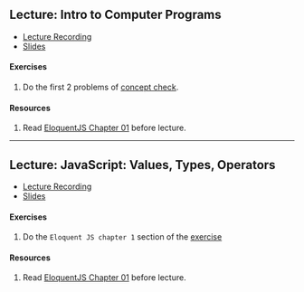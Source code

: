 ## Lecture: Intro to Computer Programs

- [Lecture Recording](https://vimeo.com/340362692/900e20232f)
- [Slides](https://docs.google.com/presentation/d/1LWza5DbgXdBjh73YMldaCnyesUnIwEEVJy4kD8xY34s/edit?usp=sharing)

#### Exercises
  1. Do the first 2 problems of [concept check](https://github.com/codepath2019/daytime-lec/blob/master/06-05-2019-lec/lecture-exercises.md).

#### Resources
1. Read [EloquentJS Chapter 01](https://eloquentjavascript.net/01_values.html) before lecture.
---

## Lecture: JavaScript: Values, Types, Operators

- [Lecture Recording](https://vimeo.com/340346729/f447006057)
- [Slides](https://docs.google.com/presentation/d/17m8X-4XFAkRtSp103-QA35CI-g0u6Zk4XDDJWVZ4-8M/edit)

#### Exercises
  1. Do the `Eloquent JS chapter 1` section of the [exercise](https://github.com/codepath2019/daytime-lec/blob/master/06-05-2019-lec/lecture-exercises.md)

#### Resources
1. Read [EloquentJS Chapter 01](https://eloquentjavascript.net/01_values.html) before lecture.





